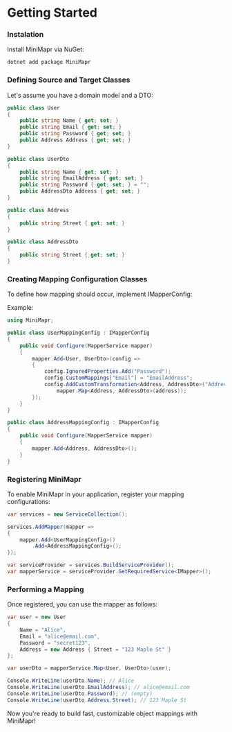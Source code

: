 # Getting Started

### Instalation

Install MiniMapr via NuGet:

```bash
dotnet add package MiniMapr
```

### Defining Source and Target Classes
Let's assume you have a domain model and a DTO:

```csharp
public class User
{
    public string Name { get; set; }
    public string Email { get; set; }
    public string Password { get; set; }
    public Address Address { get; set; }
}

public class UserDto
{
    public string Name { get; set; }
    public string EmailAddress { get; set; }
    public string Password { get; set; } = "";
    public AddressDto Address { get; set; }
}

public class Address
{
    public string Street { get; set; }
}

public class AddressDto
{
    public string Street { get; set; }
}
```

### Creating Mapping Configuration Classes
To define how mapping should occur, implement IMapperConfig:

Example:
```csharp
using MiniMapr;

public class UserMappingConfig : IMapperConfig 
{ 
    public void Configure(MapperService mapper) 
    { 
        mapper.Add<User, UserDto>(config => 
        { 
            config.IgnoredProperties.Add("Password"); 
            config.CustomMappings["Email"] = "EmailAddress"; 
            config.AddCustomTransformation<Address, AddressDto>("Address", address =>
                mapper.Map<Address, AddressDto>(address));
        });
    }
}

public class AddressMappingConfig : IMapperConfig 
{ 
    public void Configure(MapperService mapper) 
    { 
        mapper.Add<Address, AddressDto>(); 
    } 
}
```
### Registering MiniMapr
To enable MiniMapr in your application, register your mapping configurations:

```csharp
var services = new ServiceCollection();

services.AddMapper(mapper => 
{ 
    mapper.Add<UserMappingConfig>()
        .Add<AddressMappingConfig>();
});

var serviceProvider = services.BuildServiceProvider();
var mapperService = serviceProvider.GetRequiredService<IMapper>();
```

### Performing a Mapping
Once registered, you can use the mapper as follows:

```csharp
var user = new User
{
    Name = "Alice",
    Email = "alice@email.com",
    Password = "secret123",
    Address = new Address { Street = "123 Maple St" }
};

var userDto = mapperService.Map<User, UserDto>(user);

Console.WriteLine(userDto.Name); // Alice
Console.WriteLine(userDto.EmailAddress); // alice@email.com
Console.WriteLine(userDto.Password); // (empty)
Console.WriteLine(userDto.Address.Street); // 123 Maple St
```

Now you're ready to build fast, customizable object mappings with MiniMapr!